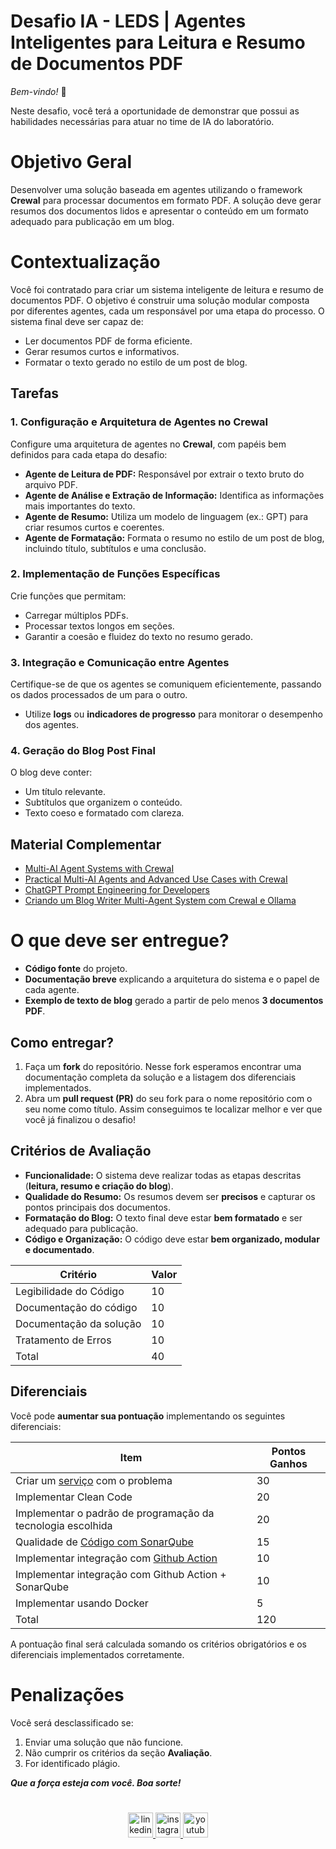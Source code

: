 # Desafio IA - LEDS | Agentes Inteligentes para Leitura e Resumo de Documentos PDF
*Bem-vindo!* 👋

Neste desafio, você terá a oportunidade de demonstrar que possui as habilidades necessárias para atuar no time de IA do laboratório.

# Objetivo Geral

Desenvolver uma solução baseada em agentes utilizando o framework **CrewaI** para processar documentos em formato PDF. A solução deve gerar resumos dos documentos lidos e apresentar o conteúdo em um formato adequado para publicação em um blog.

# Contextualização

Você foi contratado para criar um sistema inteligente de leitura e resumo de documentos PDF. O objetivo é construir uma solução modular composta por diferentes agentes, cada um responsável por uma etapa do processo. O sistema final deve ser capaz de:

- Ler documentos PDF de forma eficiente.
- Gerar resumos curtos e informativos.
- Formatar o texto gerado no estilo de um post de blog.

## Tarefas

### 1. Configuração e Arquitetura de Agentes no CrewaI
Configure uma arquitetura de agentes no **CrewaI**, com papéis bem definidos para cada etapa do desafio:

- **Agente de Leitura de PDF:** Responsável por extrair o texto bruto do arquivo PDF.
- **Agente de Análise e Extração de Informação:** Identifica as informações mais importantes do texto.
- **Agente de Resumo:** Utiliza um modelo de linguagem (ex.: GPT) para criar resumos curtos e coerentes.
- **Agente de Formatação:** Formata o resumo no estilo de um post de blog, incluindo título, subtítulos e uma conclusão.

### 2. Implementação de Funções Específicas
Crie funções que permitam:

- Carregar múltiplos PDFs.
- Processar textos longos em seções.
- Garantir a coesão e fluidez do texto no resumo gerado.

### 3. Integração e Comunicação entre Agentes
Certifique-se de que os agentes se comuniquem eficientemente, passando os dados processados de um para o outro.

- Utilize **logs** ou **indicadores de progresso** para monitorar o desempenho dos agentes.

### 4. Geração do Blog Post Final
O blog deve conter:

- Um título relevante.
- Subtítulos que organizem o conteúdo.
- Texto coeso e formatado com clareza.

## Material Complementar
- [Multi-AI Agent Systems with CrewaI](https://www.deeplearning.ai/short-courses/multi-ai-agent-systems-with-crewai/)
- [Practical Multi-AI Agents and Advanced Use Cases with CrewaI](https://www.deeplearning.ai/short-courses/practical-multi-ai-agents-and-advanced-use-cases-with-crewai/)
- [ChatGPT Prompt Engineering for Developers](https://www.deeplearning.ai/short-courses/chatgpt-prompt-engineering-for-developers/)
- [Criando um Blog Writer Multi-Agent System com CrewaI e Ollama](https://medium.com/the-ai-forum/create-a-blog-writer-multi-agent-system-using-crewai-and-ollama-f47654a5e1cd)

# O que deve ser entregue?
- **Código fonte** do projeto.
- **Documentação breve** explicando a arquitetura do sistema e o papel de cada agente.
- **Exemplo de texto de blog** gerado a partir de pelo menos **3 documentos PDF**.

## Como entregar?
1. Faça um **fork** do repositório. Nesse fork esperamos encontrar uma documentação completa da solução e a listagem dos diferenciais implementados.
2. Abra um **pull request (PR)** do seu fork para o nome repositório com o seu nome como título. Assim conseguimos te localizar melhor e ver que você já finalizou o desafio!

## Critérios de Avaliação
- **Funcionalidade:** O sistema deve realizar todas as etapas descritas (**leitura, resumo e criação do blog**).
- **Qualidade do Resumo:** Os resumos devem ser **precisos** e capturar os pontos principais dos documentos.
- **Formatação do Blog:** O texto final deve estar **bem formatado** e ser adequado para publicação.
- **Código e Organização:** O código deve estar **bem organizado, modular e documentado**.

| Critério  | Valor | 
|---|---|
| Legibilidade do Código |  10  |
| Documentação do código |  10  |
| Documentação da solução |  10  |
| Tratamento de Erros | 10 | 
| Total | 40 |

## Diferenciais 
Você pode **aumentar sua pontuação** implementando os seguintes diferenciais:

| Item  | Pontos Ganhos | 
|---|---|
| Criar um [serviço](https://martinfowler.com/articles/microservices.html) com o problema |  30  |
| Implementar Clean Code |  20  |
| Implementar o padrão de programação da tecnologia escolhida |  20  |
| Qualidade de [Código com SonarQube](https://about.sonarcloud.io/) |  15  |
| Implementar integração com [Github Action](https://github.com/features/actions)  |  10  |
| Implementar integração com Github Action + SonarQube |  10  |
| Implementar usando Docker | 5 |
| Total| 120 |

A pontuação final será calculada somando os critérios obrigatórios e os diferenciais implementados corretamente.

# Penalizações

Você será desclassificado se:

1. Enviar uma solução que não funcione.
2. Não cumprir os critérios da seção **Avaliação**.
3. For identificado plágio.
   
***Que a força esteja com você. Boa sorte!***

<div align="left">
</div>

###

<br clear="both">

<div align="center">
  <a href="https://www.linkedin.com/school/ledsifes" target="_blank">
    <img src="https://img.shields.io/static/v1?message=LinkedIn&logo=linkedin&label=&color=0077B5&logoColor=white&labelColor=&style=for-the-badge" height="40" alt="linkedin logo"  />
  </a>
  <a href="https://www.instagram.com/ledsifes/" target="_blank">
    <img src="https://img.shields.io/static/v1?message=Instagram&logo=instagram&label=&color=E4405F&logoColor=white&labelColor=&style=for-the-badge" height="40" alt="instagram logo"  />
  </a>
  <a href="https://www.youtube.com/@ledsifes/?sub_confirmation=1" target="_blank">
    <img src="https://img.shields.io/static/v1?message=Youtube&logo=youtube&label=&color=FF0000&logoColor=white&labelColor=&style=for-the-badge" height="40" alt="youtube logo"  />
  </a>
</div>

###